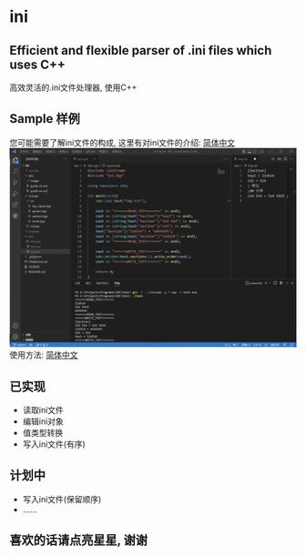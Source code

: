 # ini
Efficient and flexible parser of .ini files which uses C++ 
----------------------------------------------------------
高效灵活的.ini文件处理器, 使用C++ 

## Sample 样例
您可能需要了解ini文件的构成, 这里有对ini文件的介绍: [简体中文](/doc/introduction-ini-ch.md)
![img](/doc/image/sample-0.png "Sample") 
使用方法: [简体中文](/doc/guide-ch.md) 

## 已实现
- 读取ini文件
- 编辑ini对象
- 值类型转换
- 写入ini文件(有序)
## 计划中
- 写入ini文件(保留顺序)
- ......

## 喜欢的话请点亮星星, 谢谢
